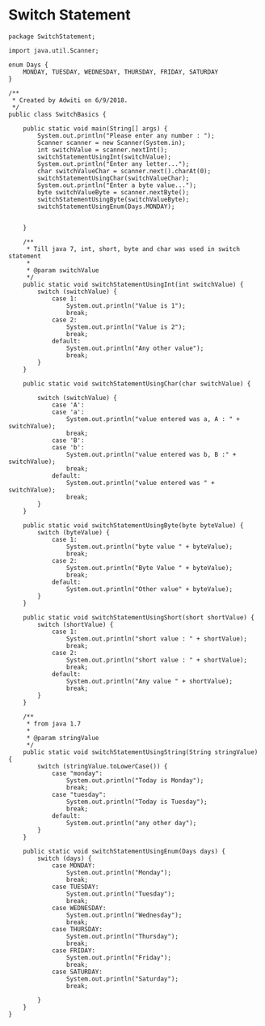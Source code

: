 # Switch Statement

    package SwitchStatement;
    
    import java.util.Scanner;
    
    enum Days {
        MONDAY, TUESDAY, WEDNESDAY, THURSDAY, FRIDAY, SATURDAY
    }
    
    /**
     * Created by Adwiti on 6/9/2018.
     */
    public class SwitchBasics {
    
        public static void main(String[] args) {
            System.out.println("Please enter any number : ");
            Scanner scanner = new Scanner(System.in);
            int switchValue = scanner.nextInt();
            switchStatementUsingInt(switchValue);
            System.out.println("Enter any letter...");
            char switchValueChar = scanner.next().charAt(0);
            switchStatementUsingChar(switchValueChar);
            System.out.println("Enter a byte value...");
            byte switchValueByte = scanner.nextByte();
            switchStatementUsingByte(switchValueByte);
            switchStatementUsingEnum(Days.MONDAY);
    
    
        }
    
        /**
         * Till java 7, int, short, byte and char was used in switch statement
         *
         * @param switchValue
         */
        public static void switchStatementUsingInt(int switchValue) {
            switch (switchValue) {
                case 1:
                    System.out.println("Value is 1");
                    break;
                case 2:
                    System.out.println("Value is 2");
                    break;
                default:
                    System.out.println("Any other value");
                    break;
            }
        }
    
        public static void switchStatementUsingChar(char switchValue) {
    
            switch (switchValue) {
                case 'A':
                case 'a':
                    System.out.println("value entered was a, A : " + switchValue);
                    break;
                case 'B':
                case 'b':
                    System.out.println("value entered was b, B :" + switchValue);
                    break;
                default:
                    System.out.println("value entered was " + switchValue);
                    break;
            }
        }
    
        public static void switchStatementUsingByte(byte byteValue) {
            switch (byteValue) {
                case 1:
                    System.out.println("byte value " + byteValue);
                    break;
                case 2:
                    System.out.println("Byte Value " + byteValue);
                    break;
                default:
                    System.out.println("Other value" + byteValue);
            }
        }
    
        public static void switchStatementUsingShort(short shortValue) {
            switch (shortValue) {
                case 1:
                    System.out.println("short value : " + shortValue);
                    break;
                case 2:
                    System.out.println("short value : " + shortValue);
                    break;
                default:
                    System.out.println("Any value " + shortValue);
                    break;
            }
        }
    
        /**
         * from java 1.7
         *
         * @param stringValue
         */
        public static void switchStatementUsingString(String stringValue) {
            switch (stringValue.toLowerCase()) {
                case "monday":
                    System.out.println("Today is Monday");
                    break;
                case "tuesday":
                    System.out.println("Today is Tuesday");
                    break;
                default:
                    System.out.println("any other day");
            }
        }
    
        public static void switchStatementUsingEnum(Days days) {
            switch (days) {
                case MONDAY:
                    System.out.println("Monday");
                    break;
                case TUESDAY:
                    System.out.println("Tuesday");
                    break;
                case WEDNESDAY:
                    System.out.println("Wednesday");
                    break;
                case THURSDAY:
                    System.out.println("Thursday");
                    break;
                case FRIDAY:
                    System.out.println("Friday");
                    break;
                case SATURDAY:
                    System.out.println("Saturday");
                    break;
    
            }
        }
    }
